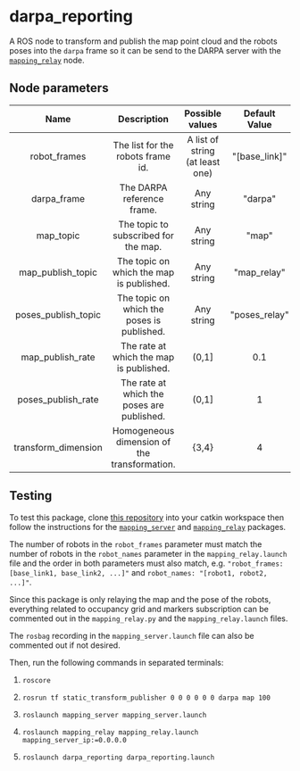 # darpa_reporting

A ROS node to transform and publish the map point cloud and the robots poses into the `darpa` frame so it can be send to the DARPA server with the [`mapping_relay`](https://bitbucket.org/subtchallenge/test_mapping_server/src/master/mapping_relay/) node.

## Node parameters

|        Name         |                 Description                  |         Possible values         | Default Value |
| :-----------------: | :------------------------------------------: | :-----------------------------: | :-----------: |
|    robot_frames     |      The list for the robots frame id.       | A list of string (at least one) | "[base_link]" |
|     darpa_frame     |          The DARPA reference frame.          |           Any string            |    "darpa"    |
|      map_topic      |     The topic to subscribed for the map.     |           Any string            |     "map"     |
|  map_publish_topic  |   The topic on which the map is published.   |           Any string            |  "map_relay"  |
| poses_publish_topic |  The topic on which the poses is published.  |           Any string            | "poses_relay" |
|  map_publish_rate   |   The rate at which the map is published.    |              (0,1]              |      0.1      |
| poses_publish_rate  |  The rate at which the poses are published.  |              (0,1]              |       1       |
| transform_dimension | Homogeneous dimension of the transformation. |              {3,4}              |       4       |

## Testing

To test this package, clone [this repository](https://bitbucket.org/subtchallenge/test_mapping_server/src/master/) into your catkin workspace then follow the instructions for the [`mapping_server`](https://bitbucket.org/subtchallenge/test_mapping_server/src/master/mapping_server/) and [`mapping_relay`](https://bitbucket.org/subtchallenge/test_mapping_server/src/master/mapping_relay/) packages.

The number of robots in the `robot_frames` parameter must match the number of robots in the `robot_names` parameter in the `mapping_relay.launch` file and the order in both parameters must also match, e.g. `"robot_frames: [base_link1, base_link2, ...]"` and `robot_names: "[robot1, robot2, ...]"`.

Since this package is only relaying the map and the pose of the robots, everything related to occupancy grid and markers subscription can be commented out in the `mapping_relay.py` and the `mapping_relay.launch` files.

The `rosbag` recording in the `mapping_server.launch` file can also be commented out if not desired.

Then, run the following commands in separated terminals:

1. `roscore`

1. `rosrun tf static_transform_publisher 0 0 0 0 0 0 darpa map 100`

1. `roslaunch mapping_server mapping_server.launch`

1. `roslaunch mapping_relay mapping_relay.launch mapping_server_ip:=0.0.0.0`

1. `roslaunch darpa_reporting darpa_reporting.launch`
